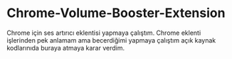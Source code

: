 # Chrome-Volume-Booster-Extension
Chrome için ses artırıcı eklentisi yapmaya çalıştım. Chrome eklenti işlerinden pek anlamam ama becerdiğimi yapmaya çalıştım açık kaynak kodlarınıda buraya atmaya karar verdim.
